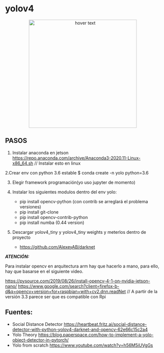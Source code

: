 # yolov4

<p align="center">
  <img src="https://external-content.duckduckgo.com/iu/?u=https%3A%2F%2Fsocialdistancingguidelines.com%2Fwp-content%2Fuploads%2F2020%2F03%2F1585180036_maxresdefault.jpg&f=1&nofb=1" width="350" title="hover text">
</p>

## PASOS

1. Instalar anaconda en jetson
https://repo.anaconda.com/archive/Anaconda3-2020.11-Linux-x86_64.sh  // Instalar esto en linux

2.Crear env con python 3.6 estable
	$ conda create -n yolo python=3.6

3. Elegir framework programación(yo uso jupyter de momento)

4. Instalar los siguientes modulos dentro del env yolo:
	- pip install opencv-python (con contrib se arreglará el problema versiones)
	- pip install git-clone
	- pip install opencv-contrib-python
	- pip install numba (0.44 version)

5. Descargar yolov4_tiny y yolov4_tiny weights y meterlos dentro de proyecto
	- https://github.com/AlexeyAB/darknet


***ATENCIÓN:***

Para instalar opencv en arquitectura arm hay que hacerlo a mano, para ello, hay que basarse en el siguiente video.

https://pysource.com/2019/08/26/install-opencv-4-1-on-nvidia-jetson-nano/
https://www.google.com/search?client=firefox-b-d&q=opencv+version+for+raspbian+with+cv2.dnn.readNet // A partir de la versión 3.3 parece ser que es compatible con Rpi

## Fuentes:

- Social Distance Detector
https://heartbeat.fritz.ai/social-distance-detector-with-python-yolov4-darknet-and-opencv-62e66c15c2a4
- Yolo Theory
https://blog.paperspace.com/how-to-implement-a-yolo-object-detector-in-pytorch/
- Yolo from scratch
https://www.youtube.com/watch?v=h56M5iUVgGs

